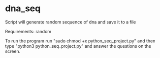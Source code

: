 # dna_seq
Script will generate random sequence of dna and save it to a file

Requirements: random

To run the program run "sudo chmod +x python_seq_project.py" and then type "python3 python_seq_project.py" and answer the questions on the screen.

